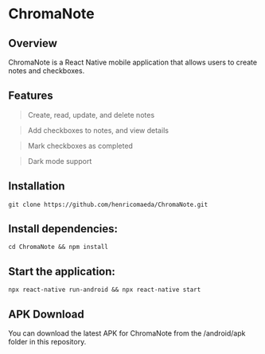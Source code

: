 # ChromaNote

## Overview
ChromaNote is a React Native mobile application that allows users to create notes and checkboxes.

## Features
> Create, read, update, and delete notes

> Add checkboxes to notes, and view details

> Mark checkboxes as completed

> Dark mode support

## Installation
	git clone https://github.com/henricomaeda/ChromaNote.git

## Install dependencies:
	cd ChromaNote && npm install

## Start the application:
	npx react-native run-android && npx react-native start

## APK Download
You can download the latest APK for ChromaNote from the /android/apk folder in this repository.
